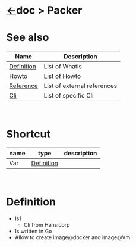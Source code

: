 # [&larr;][Repo_Readme]doc > Packer


[//]: #(Reference)
[Repo_Readme]:    ../README.md

[Whatis_List]:  ./list/whatis_list.md
[Howto_List]:   ./list/howto_list.md
[Ref_List]:     ./list/ref_list.md
[Cli_List]:     ./list/cli_list.md

[Project_Whatis]:    ./whatis/project_whatis.md
[GitlabCI_Whatis]:   ../gitlabci/README.md
[Cli_whatis]:        ../term/whatis/cli_whatis.md
[Inventory_whatis]:  ./whatis/inventory_whatis.md
[Var_whatis]:        ./whatis/var_whatis.md

# See also

|Name|Description|
|-|-|
|[Definition][Whatis_List]|List of Whatis
|[Howto][Howto_List]|List of Howto
|[Reference][Ref_List]|List of external references
|[Cli][Cli_List]|List of specific Cli
<br>

# Shortcut

|name|type|description|
|-|-|-|
|Var|[Definition][Var_Whatis]|
<br>





# Definition
- Is1 
  - Cli from Hahsicorp
- Is written in Go
- Allow to create image@docker and image@Vm


